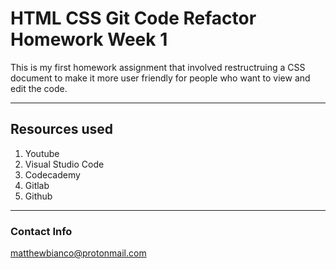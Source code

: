 # HTML CSS Git Code Refactor Homework Week 1

This is my first homework assignment that involved restructruing a CSS document to make it more 
user friendly for people who want to view and edit the code.

---

## Resources used

1. Youtube
2. Visual Studio Code
3. Codecademy
4. Gitlab
5. Github

---

### Contact Info

matthewbianco@protonmail.com
